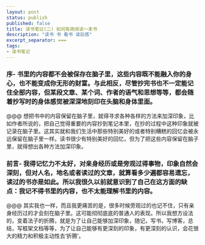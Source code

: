 ```yaml
---
layout: post
status: publish
published: false
title: 读书笔记(二) 如何有效阅读一本书
description: "读书 书 看书 读后感"
excerpt_separator: ===
tags:
- 读书笔记
---
```



### 序- 书里的内容都不会被保存在脑子里，这些内容既不能融入你的身心，也不能变成你无形的财富。与此相反，尽管抄完书也不一定能记住全部内容，但某段文章、某个词、作者的语气和思想等等，都会随着抄写时的身体感觉被深深地刻印在头脑和身体里面。

@@@ 想把书中的内容保留在脑子里，就得寻求各种各样的方法来加深印象，比如作者所说的，把自己觉得重要的内容抄到笔记本里，在抄的过程中这种印象就被记录在脑子里。这其实就和我们生活中那些特别美好的或者特别糟糕的回忆会被永远保留在脑子里一样。读书很少有特别美好的回忆，但为了把这些内容保留在脑子里，就得想出各种方法加深印象。

### 前言- 我得记忆力不太好，对亲身经历或是旁观过得事物，印象自然会深刻，但对人名，地名或者读过的文章，就算看多少遍都容易遗忘，读过的书亦是如此。所以我很久以前就意识到了自己在这方面的缺点：我记不得书里的内容，也不太能理解书里的内容。

@@@ 其实我也一样，而且我更痛苦的是，很多时候旁观过的也记不住，只有亲身经历过的才会刻在脑子里。这可能彻彻底底的普通人的表现。所以我想方设法的，变着法子的折腾，就是为了让自己能够加深印象，随记，写书，写博客，总结，写框架文档等等，为了让自己能够有更深刻的印象，有更深刻的认识，会花很大的精力和积极主动性去‘折腾’。




